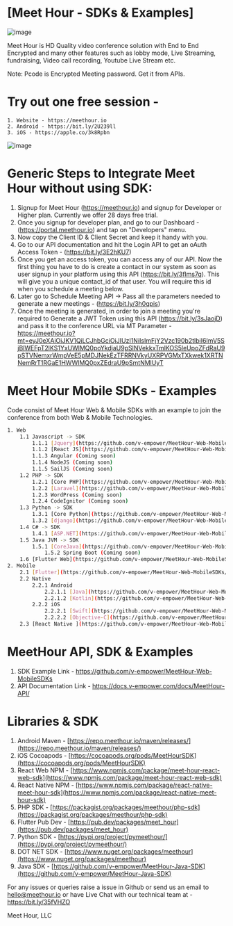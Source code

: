 # [Meet Hour - SDKs & Examples]

![image](https://github.com/v-empower/MeetHour-Web-MobileSDKs/assets/28260541/3e0efea5-b908-48ec-95d9-034e89a9f6e7)

Meet Hour is HD Quality video conference solution with End to End Encrypted and many other features such as lobby mode, Live Streaming, fundraising, Video call recording, Youtube Live Stream etc.

Note: Pcode is Encrypted Meeting password. Get it from APIs.

# Try out one free session -

    1. Website - https://meethour.io
    2. Android - https://bit.ly/2U239ll
    3. iOS - https://apple.co/3k8Rpbn

![image](https://github.com/v-empower/MeetHour-Web-MobileSDKs/assets/28260541/390e553e-70b2-4835-8938-c46071f4aba7)


# Generic Steps to Integrate Meet Hour without using SDK:

1. Signup for Meet Hour (https://meethour.io) and signup for Developer or Higher plan. Currently we offer 28 days free trial.
2. Once you signup for developer plan, and go to our Dashboard - (https://portal.meethour.io) and tap on "Developers" menu.
3. Now copy the Client ID & Client Secret and keep it handy with you.
4. Go to our API documentation and hit the Login API to get an oAuth Access Token - (https://bit.ly/3E2hKU7)
5. Once you get an access token, you can access any of our API. Now the first thing you have to do is create a contact in our system as soon as user signup in your platform using this API (https://bit.ly/3flms7q). This will give you a unique contact_id of that user. You will require this id when you schedule a meeting below.
6. Later go to Schedule Meeting API -> Pass all the parameters needed to generate a new meetings - (https://bit.ly/3h0qpis)
7. Once the meeting is generated, in order to join a meeting you're required to Generate a JWT Token using this API (https://bit.ly/3sJaojD) and pass it to the conference URL via MT Parameter - https://meethour.io?mt=eyJ0eXAiOiJKV1QiLCJhbGciOiJIUzI1NiIsImFjY2Vzc190b2tlbiI6ImV5SjBlWEFpT2lKS1YxUWlMQ0poYkdjaU9pSlNVekkxTmlKOS5leUpoZFdRaU9pSTVNemxrWmpVeE5pMDJNekEzTFRRNVkyUXRPVGMxTXkwek1XRTNNemRrT1RGaE1HWWlMQ0pxZEdraU9pSmtNMlUyT

# Meet Hour Mobile SDKs - Examples
Code consist of Meet Hour Web & Mobile SDKs with an example to join the conference from both Web & Mobile Technologies.

```bash
1. Web
	1.1 Javascript -> SDK
		1.1.1 [Jquery](https://github.com/v-empower/MeetHour-Web-MobileSDKs/tree/master/Web/Javascript/JQuery)
		1.1.2 [React JS](https://github.com/v-empower/MeetHour-Web-MobileSDKs/tree/master/Web/Javascript/React)
		1.1.3 Angular (Coming soon)
		1.1.4 NodeJS (Coming soon)
		1.1.5 SailJS (Coming soon)
	1.2 PHP -> SDK
		1.2.1 [Core PHP](https://github.com/v-empower/MeetHour-Web-MobileSDKs/tree/master/Web/PHP/CorePHP)
		1.2.2 [Laravel](https://github.com/v-empower/MeetHour-Web-MobileSDKs/tree/master/Web/PHP/Laravel)
		1.2.3 WordPress (Coming soon)
		1.2.4 CodeIgnitor (Coming soon)
	1.3 Python -> SDK
		1.3.1 [Core Python](https://github.com/v-empower/MeetHour-Web-MobileSDKs/tree/master/Web/Python/CorePython)
		1.3.2 [django](https://github.com/v-empower/MeetHour-Web-MobileSDKs/tree/master/Web/Python/Django)
	1.4 C# -> SDK
		1.4.1 [ASP.NET](https://github.com/v-empower/MeetHour-Web-MobileSDKs/tree/master/Web/Dotnet/Asp/MeethourExample-Asp)
	1.5 Java JVM -> SDK
		1.5.1 [CoreJava](https://github.com/v-empower/MeetHour-Web-MobileSDKs/tree/master/Web/Java/Core-Java)
        	1.5.2 Spring Boot (Coming soon)
	1.6 [Flutter Web](https://github.com/v-empower/MeetHour-Web-MobileSDKs/tree/master/Web/Flutter/MeetHourSDKTest)
2. Mobile
	2.1 [Flutter](https://github.com/v-empower/MeetHour-Web-MobileSDKs/tree/master/Mobile/Flutter)
	2.2 Native
		2.2.1 Android
			2.2.1.1 [Java](https://github.com/v-empower/MeetHour-Web-MobileSDKs/tree/master/Mobile/Native/android/java/MeetHourSDKTest)
			2.2.1.2 [Kotlin](https://github.com/v-empower/MeetHour-Web-MobileSDKs/tree/master/Mobile/Native/android/kotlin/MeetHourSDKTest)
		2.2.2 iOS
			2.2.2.1 [Swift](https://github.com/v-empower/MeetHour-Web-MobileSDKs/tree/master/Mobile/Native/ios/swift/MeetHourSDKTest)
			2.2.2.2 [Objective-C](https://github.com/v-empower/MeetHour-Web-MobileSDKs/tree/master/Mobile/Native/ios/objc/MeetHourSDKTest)
	2.3 [React Native ](https://github.com/v-empower/MeetHour-Web-MobileSDKs/tree/master/Mobile/ReactNative)
```

# MeetHour API, SDK & Examples

1. SDK Example Link - https://github.com/v-empower/MeetHour-Web-MobileSDKs
2. API Documentation Link - https://docs.v-empower.com/docs/MeetHour-API/


# Libraries & SDK
1. Android Maven - [https://repo.meethour.io/maven/releases/](https://repo.meethour.io/maven/releases/)
2. iOS Cocoapods - [https://cocoapods.org/pods/MeetHourSDK](https://cocoapods.org/pods/MeetHourSDK)
3. React Web NPM - [https://www.npmjs.com/package/meet-hour-react-web-sdk](https://www.npmjs.com/package/meet-hour-react-web-sdk)
4. React Native NPM - [https://www.npmjs.com/package/react-native-meet-hour-sdk](https://www.npmjs.com/package/react-native-meet-hour-sdk)
5. PHP SDK - [https://packagist.org/packages/meethour/php-sdk](https://packagist.org/packages/meethour/php-sdk)
5. Flutter Pub Dev - [https://pub.dev/packages/meet_hour](https://pub.dev/packages/meet_hour)
6. Python SDK - [https://pypi.org/project/pymeethour/](https://pypi.org/project/pymeethour/)
7. DOT NET SDK - [https://www.nuget.org/packages/meethour](https://www.nuget.org/packages/meethour)
8. Java SDK - [https://github.com/v-empower/MeetHour-Java-SDK](https://github.com/v-empower/MeetHour-Java-SDK)

For any issues or queries raise a issue in Github or send us an email to hello@meethour.io or have Live Chat with our technical team at - https://bit.ly/35fVHZO

Meet Hour, LLC
